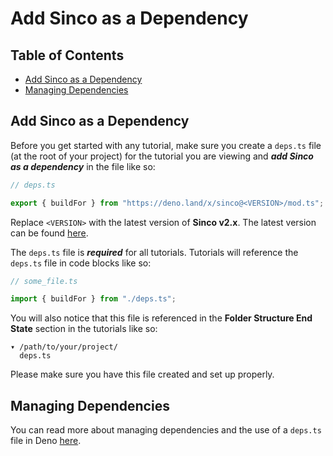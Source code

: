 # Add Sinco as a Dependency

## Table of Contents

- [Add Sinco as a Dependency](#add-sinco-as-a-dependency)
- [Managing Dependencies](#managing-dependencies)

## Add Sinco as a Dependency

Before you get started with any tutorial, make sure you create a `deps.ts` file
(at the root of your project) for the tutorial you are viewing and **_add Sinco
as a dependency_** in the file like so:

```typescript
// deps.ts

export { buildFor } from "https://deno.land/x/sinco@<VERSION>/mod.ts";
```

Replace `<VERSION>` with the latest version of **Sinco v2.x**. The latest
version can be found
[here](https://github.com/drashland/sinco/releases/latest?q=v3&expanded=true).

The `deps.ts` file is **_required_** for all tutorials. Tutorials will reference
the `deps.ts` file in code blocks like so:

```typescript
// some_file.ts

import { buildFor } from "./deps.ts";
```

You will also notice that this file is referenced in the **Folder Structure End
State** section in the tutorials like so:

```text
▾ /path/to/your/project/
  deps.ts
```

Please make sure you have this file created and set up properly.

## Managing Dependencies

You can read more about managing dependencies and the use of a `deps.ts` file in
Deno [here](https://deno.land/manual/examples/manage_dependencies).

